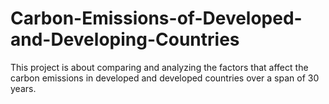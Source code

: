 # Carbon-Emissions-of-Developed-and-Developing-Countries
This project is about comparing and analyzing the factors that affect the carbon emissions in developed and developed countries over a span of 30 years.
